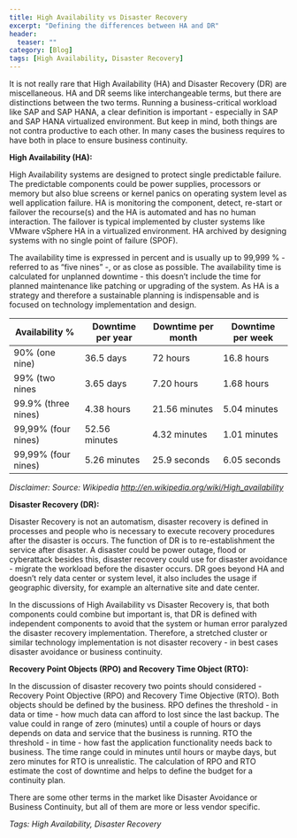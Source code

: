 ```yaml
---
title: High Availability vs Disaster Recovery
excerpt: "Defining the differences between HA and DR"
header:
  teaser: ""
category: [Blog]
tags: [High Availability, Disaster Recovery]
---
```


It is not really rare that High Availability (HA) and Disaster Recovery (DR) are miscellaneous. HA and DR seems like interchangeable terms, but there are distinctions between the two terms. Running a business-critical workload like SAP and SAP HANA, a clear definition is important - especially in SAP and SAP HANA virtualized environment. But keep in mind, both things are not contra productive to each other. In many cases the business requires to have both in place to ensure business continuity.

**High Availability (HA):**

High Availability systems are designed to protect single predictable failure. The predictable components could be power supplies, processors or memory but also blue screens or kernel panics on operating system level as well application failure. HA is monitoring the component, detect, re-start or failover the recourse(s) and the HA is automated and has no human interaction. The failover is typical implemented by cluster systems like VMware vSphere HA in a virtualized environment. HA archived by designing systems with no single point of failure (SPOF).

The availability time is expressed in percent and is usually up to 99,999 % - referred to as “five nines” -, or as close as possible. The availability time is calculated for unplanned downtime - this doesn’t include the time for planned maintenance like patching or upgrading of the system. As HA is a strategy and therefore a sustainable planning is indispensable and is focused on technology implementation and design.

| Availability %       | Downtime per year | Downtime per month  | Downtime per week |
| -------------------- | ----------------- | ------------------- | ----------------- |
| 90% (one nine)       | 36.5 days         | 72 hours            | 16.8 hours        |
| 99% (two nines       | 3.65 days         | 7.20 hours          | 1.68 hours        |
| 99.9% (three nines)  | 4.38 hours        | 21.56 minutes       | 5.04 minutes      |
| 99,99% (four nines)  | 52.56 minutes     | 4.32 minutes        | 1.01 minutes      |
| 99,99% (four nines)  | 5.26 minutes      | 25.9 seconds        | 6.05 seconds      |

*Disclaimer: Source: Wikipedia http://en.wikipedia.org/wiki/High_availability*

**Disaster Recovery (DR):**

Disaster Recovery is not an automatism, disaster recovery is defined in processes and people who is necessary to execute recovery procedures after the disaster is occurs. The function of DR is to re-establishment the service after disaster. A disaster could be power outage, flood or cyberattack besides this, disaster recovery could use for disaster avoidance - migrate the workload before the disaster occurs. DR goes beyond HA and doesn’t rely data center or system level, it also includes the usage if geographic diversity, for example an alternative site and date center.

In the discussions of High Availability vs Disaster Recovery is, that both components could combine but important is, that DR is defined with independent components to avoid that the system or human error paralyzed the disaster recovery implementation. Therefore, a stretched cluster or similar technology implementation is not disaster recovery - in best cases disaster avoidance or business continuity.

**Recovery Point Objects (RPO) and Recovery Time Object (RTO):**

In the discussion of disaster recovery two points should considered - Recovery Point Objective (RPO) and Recovery Time Objective (RTO). Both objects should be defined by the business. RPO defines the threshold - in data or time - how much data can afford to lost since the last backup. The value could in range of zero (minutes) until a couple of hours or days depends on data and service that the business is running. RTO the threshold - in time - how fast the application functionality needs back to business. The time range could in minutes until hours or maybe days, but zero minutes for RTO is unrealistic. The calculation of RPO and RTO estimate the cost of downtime and helps to define the budget for a continuity plan.

There are some other terms in the market like Disaster Avoidance or Business Continuity, but all of them are more or less vendor specific.   

*Tags: High Availability, Disaster Recovery*
